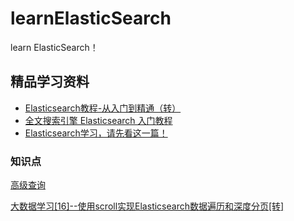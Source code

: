 # learnElasticSearch
learn ElasticSearch！

## 精品学习资料

+ [Elasticsearch教程-从入门到精通（转）](https://www.cnblogs.com/ajianbeyourself/p/5529575.html)
+ [全文搜索引擎 Elasticsearch 入门教程](http://www.ruanyifeng.com/blog/2017/08/elasticsearch.html)
+ [Elasticsearch学习，请先看这一篇！](https://blog.csdn.net/makang110/article/details/80596017)


### 知识点

[高级查询](https://blog.csdn.net/a314773862/article/details/77435264)

[大数据学习[16]--使用scroll实现Elasticsearch数据遍历和深度分页[转]](https://blog.csdn.net/ld326/article/details/79240036)


